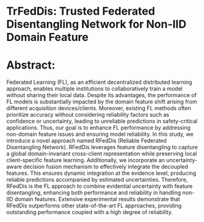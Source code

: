 # TrFedDis: Trusted Federated Disentangling Network for Non-IID Domain Feature

# Abstract:
Federated Learning (FL), as an efficient decentralized distributed learning approach, enables multiple institutions to collaboratively train a model without sharing their local data. Despite its advantages, the performance of FL models is substantially impacted by the domain feature shift arising from different acquisition devices/clients. Moreover, existing FL methods often prioritize accuracy without considering reliability factors such as confidence or uncertainty, leading to unreliable predictions in safety-critical applications. Thus, our goal is to enhance FL performance by addressing non-domain feature issues and ensuring model reliability. In this study, we introduce a novel approach named RFedDis (Reliable Federated Disentangling Network). RFedDis leverages feature disentangling to capture a global domain-invariant cross-client representation while preserving local client-specific feature learning. Additionally, we incorporate an uncertainty-aware decision fusion mechanism to effectively integrate the decoupled features. This ensures dynamic integration at the evidence level, producing reliable predictions accompanied by estimated uncertainties. Therefore, RFedDis is the FL approach to combine evidential uncertainty with feature disentangling, enhancing both performance and reliability in handling non-IID domain features. Extensive experimental results demonstrate that RFedDis outperforms other state-of-the-art FL approaches, providing outstanding performance coupled with a high degree of reliability.
